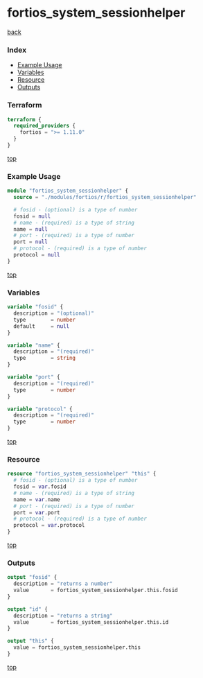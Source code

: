# fortios_system_sessionhelper

[back](../fortios.md)

### Index

- [Example Usage](#example-usage)
- [Variables](#variables)
- [Resource](#resource)
- [Outputs](#outputs)

### Terraform

```terraform
terraform {
  required_providers {
    fortios = ">= 1.11.0"
  }
}
```

[top](#index)

### Example Usage

```terraform
module "fortios_system_sessionhelper" {
  source = "./modules/fortios/r/fortios_system_sessionhelper"

  # fosid - (optional) is a type of number
  fosid = null
  # name - (required) is a type of string
  name = null
  # port - (required) is a type of number
  port = null
  # protocol - (required) is a type of number
  protocol = null
}
```

[top](#index)

### Variables

```terraform
variable "fosid" {
  description = "(optional)"
  type        = number
  default     = null
}

variable "name" {
  description = "(required)"
  type        = string
}

variable "port" {
  description = "(required)"
  type        = number
}

variable "protocol" {
  description = "(required)"
  type        = number
}
```

[top](#index)

### Resource

```terraform
resource "fortios_system_sessionhelper" "this" {
  # fosid - (optional) is a type of number
  fosid = var.fosid
  # name - (required) is a type of string
  name = var.name
  # port - (required) is a type of number
  port = var.port
  # protocol - (required) is a type of number
  protocol = var.protocol
}
```

[top](#index)

### Outputs

```terraform
output "fosid" {
  description = "returns a number"
  value       = fortios_system_sessionhelper.this.fosid
}

output "id" {
  description = "returns a string"
  value       = fortios_system_sessionhelper.this.id
}

output "this" {
  value = fortios_system_sessionhelper.this
}
```

[top](#index)